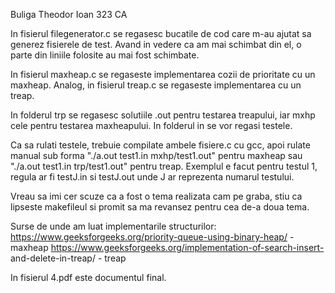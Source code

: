 Buliga Theodor Ioan323 CAIn fisierul filegenerator.c se regasesc bucatile de cod care m-auajutat sa generez fisierele de test. Avand in vedere ca am mai schimbat din el,o parte din liniile folosite au mai fost schimbate.In fisierul maxheap.c se regaseste implementarea cozii de prioritatecu un maxheap. Analog, in fisierul treap.c se regaseste implementareacu un treap.In folderul trp se regasesc solutiile .out pentru testarea treapului, iarmxhp cele pentru testarea maxheapului. In folderul in se vor regasi testele.Ca sa rulati testele, trebuie compilate ambele fisiere.c cu gcc, apoirulate manual sub forma "./a.out test1.in mxhp/test1.out" pentru maxheapsau "./a.out test1.in trp/test1.out" pentru treap. Exemplul e facut pentrutestul 1, regula ar fi testJ.in si testJ.out unde J ar reprezenta numarultestului. Vreau sa imi cer scuze ca a fost o tema realizata cam pe graba, stiu calipseste makefileul si promit sa ma revansez pentru cea de-a doua tema.Surse de unde am luat implementarile structurilor:https://www.geeksforgeeks.org/priority-queue-using-binary-heap/ - maxheaphttps://www.geeksforgeeks.org/implementation-of-search-insert-and-delete-in-treap/ - treapIn fisierul 4.pdf este documentul final.